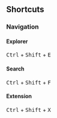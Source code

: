 #

## Shortcuts

### Navigation

#### Explorer

<kbd>Ctrl</kbd> + <kbd>Shift</kbd> + <kbd>E</kbd>

#### Search

<kbd>Ctrl</kbd> + <kbd>Shift</kbd> + <kbd>F</kbd>

#### Extension

<kbd>Ctrl</kbd> + <kbd>Shift</kbd> + <kbd>X</kbd>
